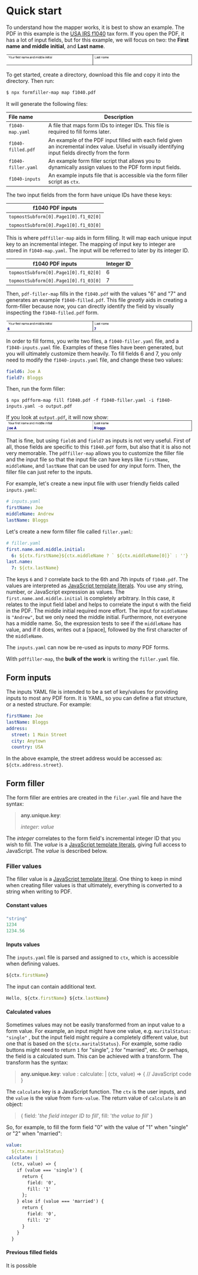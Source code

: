 # Quick start

To understand how the mapper works, it is best to show an example.  The PDF in this example is the [USA IRS f1040](https://www.irs.gov/pub/irs-pdf/f1040.pdf) tax form.  If you open the PDF, it has a lot of input fields, but for this example, we will focus on two: the **First name and middle initial**, and **Last name**.

![Image of two PDF fields](./images/f1040-empty-fields.png)

To get started, create a directory, download this file and copy it into the directory.  Then run:

```bash
$ npx formfiller-map map f1040.pdf
```

It will generate the following files:

| File name           | Description                                                  |
| :------------------ | ------------------------------------------------------------ |
| `f1040-map.yaml`    | A file that maps form IDs to integer IDs.  This file is required to fill forms later. |
| `f1040-filled.pdf`  | An example of the PDF input filled with each field given an incremental index value.  Useful in visually identifying input fields directly from the form |
| `f1040-filler.yaml` | An example form filler script that allows you to dynamically assign values to the PDF form input fields. |
| `f1040-inputs`      | An example inputs file that is accessible via the form filler script as `ctx`. |

The two input fields from the form have unique IDs have these keys:

| f1040 PDF inputs                      |
| ------------------------------------- |
| `topmostSubform[0].Page1[0].f1_02[0]` |
| `topmostSubform[0].Page1[0].f1_03[0]` |

This is where `pdffiller-map` aids in form filling.  It will map each unique input key to an incremental integer.  The mapping of input key to integer are stored in `f1040-map.yaml`.  The input will be referred to later by its integer ID.

| f1040 PDF inputs                      | Integer ID |
| ------------------------------------- | ---------- |
| `topmostSubform[0].Page1[0].f1_02[0]` | 6          |
| `topmostSubform[0].Page1[0].f1_03[0]` | 7          |

Then, `pdf-filler-map` fills in the `f1040.pdf` with the values "6" and "7" and generates an example `f1040-filled.pdf`.  This file _greatly_ aids in creating a form-filler because now, you can directly identify the field by visually inspecting the `f1040-filled.pdf` form.

![Image of two PDF fields with values 6 and 7](./images/f1040-filled-fields.png)

In order to fill forms, you write two files, a `f1040-filler.yaml` file, and a `f1040-inputs.yaml` file.  Examples of these files have been generated, but you will ultimately customize them heavily.  To fill fields 6 and 7, you only need to modify the `f1040-inputs.yaml` file, and change these two values:

```yaml
field6: Joe A
field7: Bloggs
```

Then, run the form filler:

```
$ npx pdfform-map fill f1040.pdf -f f1040-filler.yaml -i f1040-inputs.yaml -o output.pdf
```

If you look at `output.pdf`, it will now show:
![Image of two PDF fields with values Joe Bloggs](./images/f1040-filled-fields-joe-bloggs.png)

That is fine, but using `field6` and `field7` as inputs is not very useful.  First of all, those fields are specific to this `f1040.pdf` form, but also that it is also not very memorable.  The `pdffiller-map` allows you to customize the filler file and the input file so that the input file can have keys like `firstName`, `middleName`, and `lastName` that can be used for _any_ input form.  Then, the filler file can just refer to the inputs.

For example, let's create a new input file with user friendly fields called `inputs.yaml`:

```yaml
# inputs.yaml
firstName: Joe
middleName: Andrew
lastName: Bloggs
```

Let's create a new form filler file called `filler.yaml`:

```yaml
# filler.yaml
first.name.and.middle.initial:
  6: ${ctx.firstName}${ctx.middleName ? ` ${ctx.middleName[0]}` : ''}
last.name:
  7: ${ctx.lastName}
```

The keys `6` and `7` correlate back to the 6th and 7th inputs of `f1040.pdf`.  The values are interpreted as [JavaScript template literals](https://developer.mozilla.org/en-US/docs/Web/JavaScript/Reference/Template_literals).  You use any string, number, or JavaScript expression as values.  The `first.name.and.middle.initial` is completely arbitrary.  In this case, it relates to the input field label and helps to correlate the input `6` with the field in the PDF.  The middle initial required more effort.  The input for `middleName` is `"Andrew"`, but we only need the middle initial.  Furthermore, not everyone has a middle name.  So, the expression tests to see if the `middleName` has value, and if it does, writes out a [space], followed by the first character of the `middleName`.

The `inputs.yaml` can now be re-used as inputs to _many_ PDF forms.

With `pdffiller-map`, the **bulk of the work** is writing the `filler.yaml` file.

## Form inputs

The inputs YAML file is intended to be a set of key/values for providing inputs to most any PDF form.  It is YAML, so you can define a flat structure, or a nested structure.  For example:

```yaml
firstName: Joe
lastName: Bloggs
address:
  street: 1 Main Street
  city: Anytown
  country: USA
```

In the above example, the street address would be accessed as: `${ctx.address.street}`.

## Form filler

The form filler are entries are created in the `filer.yaml` file and have the syntax:

> **any.unique.key**:
>
> *integer*: *value* 

The *integer* correlates to the form field's incremental integer ID that you wish to fill.  The *value* is a [JavaScript template literals](https://developer.mozilla.org/en-US/docs/Web/JavaScript/Reference/Template_literals), giving full access to JavaScript.  The _value_ is described below.

### Filler values

The filler value is a [JavaScript template literal](https://developer.mozilla.org/en-US/docs/Web/JavaScript/Reference/Template_literals).  One thing to keep in mind when creating filler values is that ultimately, everything is converted to a string when writing to PDF.

#### Constant values

```js
"string"
1234
1234.56
```

#### Inputs values

The `inputs.yaml` file is parsed and assigned to `ctx`, which is accessible when defining values.

```js
${ctx.firstName}
```

The input can contain additional text.

```js
Hello, ${ctx.firstName} ${ctx.lastName}
```

#### Calculated values

Sometimes values may not be easily transformed from an input value to a form value.  For example, an input might have one value, e.g. `maritalStatus: "single"` , but the input field might require a completely different value, but one that is based on the `${ctx.maritalStatus}`.  For example, some radio buttons might need to return `1` for "single", `2` for "married", etc.  Or perhaps, the field is a calculated sum.  This can be achieved with a transform.  The transform has the syntax:

> **any.unique.key**:
> value :
>  <form-value>
>    calculate: |
>        (ctx, value) => {
>            // JavaScript code
>        }

The `calculate` key is a JavaScript function.  The `ctx` is the user inputs, and the `value` is the value from `form-value`.  The return value of `calculate` is an object:

> {
>  field: '_the field integer ID to fill_',
>  fill: '_the value to fill_'
> }

So, for example, to fill the form field "0" with the value of "1" when "single" or "2" when "married":

```yaml
value:
  ${ctx.maritalStatus}
calculate: |
  (ctx, value) => {
    if (value === 'single') {
      return {
        field: '0',
        fill: '1'
      };
    } else if (value === 'married') {
      return {
        field: '0',
        fill: '2'
      }
    }
  }
```

#### Previous filled fields

It is possible 